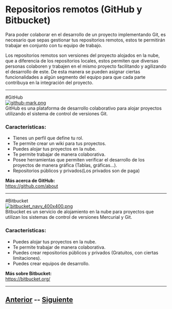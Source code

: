 # **Repositorios remotos (GitHub y Bitbucket)**  
Para poder colaborar en el desarrollo de un proyecto implementando Git, es necesario que sepas gestionar tus repositorios remotos, estos te permitirán trabajar en conjunto con tu equipo de trabajo.  

Los repositorios remotos son versiones del proyecto alojados en la nube, que a diferencia de los repositorios locales, estos permiten que diversas personas colaboren y trabajen en el mismo proyecto facilitando y agilizando el desarrollo de este. De esta manera se pueden asignar ciertas funcionalidades a algún segmento del equipo para que cada parte contribuya en la integración del proyecto.  
***
#GitHub  
[![github-mark.png](https://s5.postimg.org/suu4vwwtj/github_mark.png)](https://postimg.org/image/yvrtszjfn/)  
GitHub es una plataforma de desarrollo colaborativo para alojar proyectos utilizando el sistema de control de versiones Git.  
### Características:  
* Tienes un perfil que define tu rol.
* Te permite crear un wiki para tus proyectos.
* Puedes alojar tus proyectos en la nube.
* Te permite trabajar de manera colaborativa.
* Posee herramientas que permiten verificar el desarrollo de los proyectos de manera gráfica (Tablas, gráficas...).  
* Repositorios públicos y privados(Los privados son de paga)

**Más acerca de GitHub:**  
https://github.com/about  
***

#Bitbucket  
[![bitbucket_navy_400x400.png](https://s5.postimg.org/adzq53gvb/bitbucket_navy_400x400.png)](https://postimg.org/image/grot8clr7/)  
Bitbucket es un servicio de alojamiento en la nube para proyectos que utilizan los sistemas de control de versiones Mercurial y Git.  
### Características:  
* Puedes alojar tus proyectos en la nube.
* Te permite trabajar de manera colaborativa.
* Puedes crear repositorios públicos y privados (Gratuitos, con ciertas limitaciones).
* Puedes crear equipos de desarrollo.  

**Más sobre Bitbucket:**  
https://bitbucket.org/
***
## [Anterior](Page6.md)  --  [Siguiente](Page8.md)

